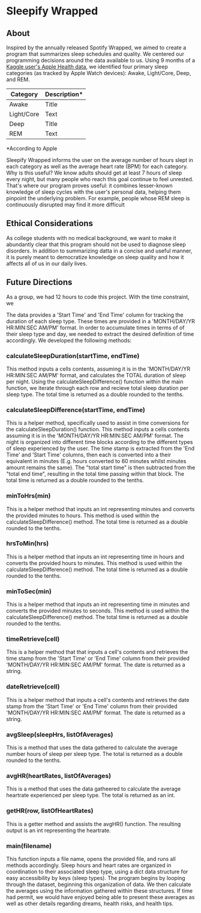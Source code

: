 
# Sleepify Wrapped
## About
Inspired by the annually released Spotify Wrapped, we aimed to create a program that summarizes sleep schedules and quality. We centered our programming decisions around the data available to us. Using 9 months of a [Kaggle user's Apple Health data](https://www.kaggle.com/datasets/aeryss/apple-health-sleep-stages-and-heart-rate?resource=download), we identified four primary sleep categories (as tracked by Apple Watch devices): Awake, Light/Core, Deep, and REM. 

| Category | Description* |
| ----------- | ----------- |
| Awake | Title |
| Light/Core | Text |
| Deep | Title |
| REM | Text |
*According to Apple

Sleepify Wrapped informs the user on the average number of hours slept in each category as well as the average heart rate (BPM) for each category. Why is this useful? We know adults should get at least 7 hours of sleep every night, but many people who reach this goal continue to feel unrested. That's where our program proves useful: it combines lesser-known knowledge of sleep cycles with the user's personal data, helping them pinpoint the underlying problem. For example, people whose REM sleep is continuously disrupted may find it more difficult

## Ethical Considerations
As college students with no medical background, we want to make it abundantly clear that this program should not be used to diagnose sleep disorders. In addition to summarizing datta in a concise and useful manner, it is purely meant to democratize knowledge on sleep quality and how it affects all of us in our daily lives.

## Future Directions
As a group, we had 12 hours to code this project. With the time constraint, we 



The data provides a 'Start Time' and 'End Time' column for tracking the duration of each sleep type. These times are provided in a 'MONTH/DAY/YR HR:MIN:SEC AM/PM' format. In order to accumulate times in terms of of their sleep type and day, we needed to extract the desired definition of time accordingly. We developed the following methods:

### calculateSleepDuration(startTime, endTime)
This method inputs a cells contents, assuming it is in the 'MONTH/DAY/YR HR:MIN:SEC AM/PM' format, and calculates the TOTAL duration of sleep per night. Using the calculateSleepDifference() function within the main function, we iterate through each row and recieve total sleep duration per sleep type. The total time is returned as a double rounded to the tenths.

### calculateSleepDifference(startTime, endTime)
This is a helper method, specifically used to assist in time conversions for the calculateSleepDuration() function. This method inputs a cells contents assuming it is in the 'MONTH/DAY/YR HR:MIN:SEC AM/PM' format. The night is organized into different time blocks according to the different types of sleep experienced by the user. The time stamp is extracted from the 'End Time' and 'Start Time' columns, then each is converted into a their equivalent in minutes (E.g. hours converted to 60 minutes whilst minutes amount remains the same). The "total start time" is then subtracted from the "total end time", resulting in the total time passing within that block. The total time is returned as a double rounded to the tenths.

### minToHrs(min)
This is a helper method that inputs an int representing minutes and converts the provided minutes to hours. This method is used within the calculateSleepDifference() method. The total time is returned as a double rounded to the tenths.

### hrsToMin(hrs)
This is a helper method that inputs an int representing time in hours and converts the provided hours to minutes. This method is used within the calculateSleepDifference() method. The total time is returned as a double rounded to the tenths.

### minToSec(min)
This is a helper method that inputs an int representing time in minutes and converts the provided minutes to seconds. This method is used within the calculateSleepDifference() method. The total time is returned as a double rounded to the tenths.

### timeRetrieve(cell)
This is a helper method that that inputs a cell's contents and retrieves the time stamp from the 'Start Time' or 'End Time' column from their provided 'MONTH/DAY/YR HR:MIN:SEC AM/PM' format. The date is returned as a string.

### dateRetrieve(cell)
This is a helper method that inputs a cell's contents and retrieves the date stamp from the 'Start Time' or 'End Time' column from their provided 'MONTH/DAY/YR HR:MIN:SEC AM/PM' format. The date is returned as a string.

### avgSleep(sleepHrs, listOfAverages)
This is a method that uses the data gathered to calculate the average number hours of sleep per sleep type. The total is returned as a double rounded to the tenths. 

### avgHR(heartRates, listOfAverages)
This is a method that uses the data gatheered to calculate the average heartrate experienced per sleep type. The total is returned as an int. 

### getHR(row, listOfHeartRates)
This is a getter method and assists the avgHR() function. The resulting output is an int representing the heartrate. 

### main(filename)
This function inputs a file name, opens the provided file, and runs all methods accordingly. Sleep hours and heart rates are organized in coordination to their associated sleep type, using a dict data structure for easy accessibility by keys (sleep types). The program begins by looping through the dataset, beginning this organization of data. We then calculate the averages using the information gathered within these structures. If time had permit, we would have enjoyed being able to present these averages as well as other details regarding dreams, health risks, and health tips. 

